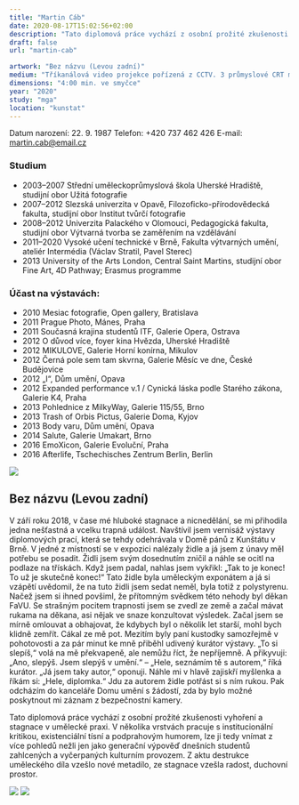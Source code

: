 ```yaml
---
title: "Martin Cáb"
date: 2020-08-17T15:02:56+02:00
description: "Tato diplomová práce vychází z osobní prožité zkušenosti vyhoření a stagnace v umělecké praxi. V několika vrstvách pracuje s institucionální kritikou, existenciální tísní a podprahovým humorem, lze ji tedy vnímat z více pohledů nežli jen jako generační výpověď dnešních studentů zahlcených a vyčerpaných kulturním provozem."
draft: false
url: "martin-cab"

artwork: "Bez názvu (Levou zadní)"
medium: "Tříkanálová video projekce pořízená z CCTV. 3 průmyslové CRT monitory."
dimensions: "4:00 min. ve smyčce"
year: "2020"
study: "mga"
location: "kunstat"
---
```


Datum narození: 22. 9. 1987
Telefon: +420 737 462 426
E-mail: martin.cab@email.cz

### Studium
* 2003–2007 Střední uměleckoprůmyslová škola Uherské Hradiště, studijní obor Užitá
fotografie
* 2007–2012 Slezská univerzita v Opavě, Filozoficko-přírodovědecká fakulta, studijní obor Institut tvůrčí fotografie
* 2008–2012 Univerzita Palackého v Olomouci, Pedagogická fakulta, studijní obor Výtvarná tvorba se zaměřením na vzdělávání
* 2011–2020 Vysoké učení technické v Brně, Fakulta výtvarných umění, ateliér
Intermédia (Václav Stratil, Pavel Sterec)
* 2013 University of the Arts London, Central Saint Martins, studijní obor Fine Art, 4D Pathway; Erasmus programme

### Účast na výstavách:
* 2010 Mesiac fotografie, Open gallery, Bratislava
* 2011 Prague Photo, Mánes, Praha
* 2011 Současná krajina studentů ITF, Galerie Opera, Ostrava
* 2012 O důvod více, foyer kina Hvězda, Uherské Hradiště
* 2012 MIKULOVE, Galerie Horní konírna, Mikulov
* 2012 Černá pole sem tam skvrna, Galerie Měsíc ve dne, České Budějovice
* 2012 „I“, Dům umění, Opava
* 2012 Expanded performance v.1 / Cynická láska podle Starého zákona, Galerie K4, Praha
* 2013 Pohlednice z MilkyWay, Galerie 115/55, Brno
* 2013 Trash of Orbis Pictus, Galerie Doma, Kyjov
* 2013 Body varu, Dům umění, Opava
* 2014 Salute, Galerie Umakart, Brno
* 2016 EmoXicon, Galerie Evoluční, Praha
* 2016 Afterlife, Tschechisches Zentrum Berlin, Berlin

![](/students/cab/1.jpg)

## Bez názvu (Levou zadní)

V září roku 2018, v čase mé hluboké stagnace a nicnedělání, se mi přihodila jedna nešťastná a vcelku trapná událost. Navštívil jsem vernisáž výstavy diplomových prací, která se tehdy odehrávala v Domě pánů z Kunštátu v Brně. V jedné z místností se v expozici nalézaly židle a já jsem z únavy měl potřebu se posadit. Židli jsem svým dosednutím zničil a náhle se ocitl na podlaze na třískách. Když jsem padal, nahlas jsem vykřikl: „Tak to je konec! To už je skutečně konec!“ Tato židle byla uměleckým exponátem a já si vzápětí uvědomil, že na tuto židli jsem sedat neměl, byla totiž z polystyrenu. Načež jsem si ihned povšiml, že přítomným svědkem této nehody byl děkan FaVU. Se strašným pocitem trapnosti jsem se zvedl ze země a začal mávat rukama na děkana, asi nějak ve snaze konzultovat výsledek. Začal jsem se mírně omlouvat a obhajovat, že kdybych byl o několik let starší, mohl bych klidně zemřít. Cákal ze mě pot. Mezitím byly paní kustodky samozřejmě v pohotovosti a za pár minut ke mně přiběhl udivený kurátor výstavy. „To si slepíš,“ volá na mě překvapeně, ale nemůžu říct, že nepříjemně. A přikyvuji: „Ano, slepýš. Jsem slepýš v umění.“ – „Hele, seznámím tě s autorem,“ říká kurátor. „Já jsem taky autor,“ oponuji. Náhle mi v hlavě zajiskří myšlenka a říkám si: „Hele, diplomka.“ Jdu za autorem židle potřást si s ním rukou. Pak odcházím do kanceláře Domu umění s žádostí, zda by bylo možné poskytnout mi záznam z bezpečnostní kamery.

Tato diplomová práce vychází z osobní prožité zkušenosti vyhoření a stagnace v umělecké praxi. V několika vrstvách pracuje s institucionální kritikou, existenciální tísní a podprahovým humorem, lze ji tedy vnímat z více pohledů nežli jen jako generační výpověď dnešních studentů zahlcených a vyčerpaných kulturním provozem. Z aktu destrukce uměleckého díla vzešlo nové metadílo, ze stagnace vzešla radost, duchovní prostor.

![](/students/cab/2.jpg)
![](/students/cab/3.jpg)
